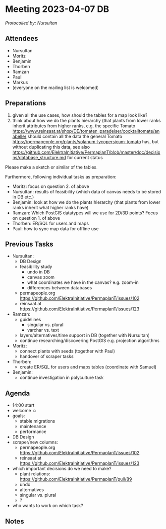 # Meeting 2023-04-07 DB

_Protocolled by: Nursultan_

## Attendees

- Nursultan
- Moritz
- Benjamin
- Thorben
- Ramzan
- Paul
- Markus
- (everyone on the mailing list is welcomed)

## Preparations

1. given all the use cases, how should the tables for a map look like?
2. think about how we do the plants hierarchy (that plants from lower ranks inherit attributes from higher ranks, e.g. the specific Tomato  https://www.reinsaat.at/shop/DE/tomaten_paradeiser/cocktailtomate/anabelle/ should contain all the data the general Tomato https://permapeople.org/plants/solanum-lycopersicum-tomato has, but without duplicating this data, see also https://github.com/ElektraInitiative/PermaplanT/blob/master/doc/decisions/database_structure.md for current status

Please make a sketch or similar of the tables.

Furthermore, following individual tasks as preparation:

- Moritz: focus on question 2. of above
- Nursultan: results of feasibility (which data of canvas needs to be stored in DB etc.)
- Benjamin: look at how we do the plants hierarchy (that plants from lower ranks inherit what higher ranks have)
- Ramzan: Which PostGIS datatypes will we use for 2D/3D points? Focus on question 1. of above
- Thorben: ER/SQL for users and maps
- Paul: how to sync map data for offline use

## Previous Tasks

- Nursultan:
  - DB Design
  - feasibility study
    - undo in DB
    - canvas zoom
    - what coordinates we have in the canvas? e.g. zoom-in
    - differences between databases
  - permapeople.org https://github.com/ElektraInitiative/PermaplanT/issues/102
  - reinsaat.at https://github.com/ElektraInitiative/PermaplanT/issues/123
- Ramzan:
  - guidelines
    - singular vs. plural
    - varchar vs. text
  - layers/alternatives/time support in DB (together with Nursultan)
  - continue researching/discovering PostGIS e.g. projection algorithms
- Moritz:
  - connect plants with seeds (together with Paul)
  - handover of scraper tasks
- Thorben:
  - create ER/SQL for users and maps tables (coordinate with Samuel)
- Benjamin:
  - continue investigation in polyculture task

## Agenda

- 14:00 start
- welcome ☺️
- goals:
  - stable migrations
  - maintenance
  - performance
- DB Design
- scraper/new columns:
  - permapeople.org https://github.com/ElektraInitiative/PermaplanT/issues/102
  - reinsaat.at https://github.com/ElektraInitiative/PermaplanT/issues/123
- which important decisions do we need to make?
  - plant relations: https://github.com/ElektraInitiative/PermaplanT/pull/89
  - undo
  - alternatives
  - singular vs. plural
  - ?
- who wants to work on which task?

## Notes
